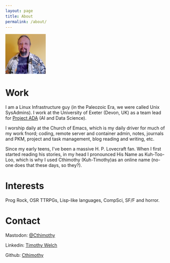 ```yaml
---
layout: page
title: About
permalink: /about/
---
```

<img src="/tjbw.jpg" alt="me" style="width:25%; height:auto;">

# Work
I am a Linux Infrastructure guy (in the Paleozoic Era, we were called Unix SysAdmins).
I work at the University of Exeter (Devon, UK) as a team lead for [Project ADA](https://www.exeter.ac.uk/research/projectada) (AI and Data Science).

I worship daily at the Church of Emacs, which is my daily driver for much of my work fnord; 
coding, remote server and container admin, notes, journals and PKM, project and task 
management, blog reading and writing, etc.

Since my early teens, I've been a massive H. P. Lovecraft fan. When I first started reading his stories, in my head I pronounced
His Name as Kuh-Too-Loo, which is why I used Cthimothy (Kuh-Timothy)as an online name (no-one does that these days, so they?). 

# Interests
Prog Rock, OSR TTRPGs, Lisp-like languages, CompSci, SF/F and horror.

# Contact
Mastodon: [@Cthimothy](https://dice.camp/@Cthimothy)

Linkedin: [Timothy Welch](https://www.linkedin.com/in/timjbw/)

Github: [Cthimothy](https://github.com/Cthimothy)

